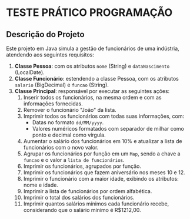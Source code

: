 # TESTE PRÁTICO PROGRAMAÇÃO

## Descrição do Projeto

Este projeto em Java simula a gestão de funcionários de uma indústria, atendendo aos seguintes requisitos:

1. **Classe Pessoa**: com os atributos `nome` (String) e `dataNascimento` (LocalDate).
2. **Classe Funcionário**: estendendo a classe Pessoa, com os atributos `salario` (BigDecimal) e `funcao` (String).
3. **Classe Principal**: responsável por executar as seguintes ações:
    1. Inserir todos os funcionários, na mesma ordem e com as informações fornecidas.
    2. Remover o funcionário "João" da lista.
    3. Imprimir todos os funcionários com todas suas informações, com:
        - Datas no formato `dd/MM/yyyy`.
        - Valores numéricos formatados com separador de milhar como ponto e decimal como vírgula.
    4. Aumentar o salário dos funcionários em 10% e atualizar a lista de funcionários com o novo valor.
    5. Agrupar os funcionários por função em um `Map`, sendo a chave a `funcao` e o valor a `lista de funcionários`.
    6. Imprimir os funcionários, agrupados por função.
    7. Imprimir os funcionários que fazem aniversário nos meses 10 e 12.
    8. Imprimir o funcionário com a maior idade, exibindo os atributos: nome e idade.
    9. Imprimir a lista de funcionários por ordem alfabética.
    10. Imprimir o total dos salários dos funcionários.
    11. Imprimir quantos salários mínimos cada funcionário recebe, considerando que o salário mínimo é R$1212,00.
